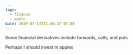 ```yaml
---
tags:
  - finance
  - apple
date: 2019-07-14T21:50:37-07:00
---
```


Some financial derivatives include forwards, calls, and puts

Perhaps I should invest in apples
